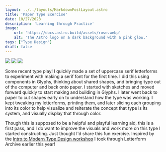 ```yaml
---
layout: ../../layouts/MarkdownPostLayout.astro
title: 'Paper Type Exercise'
date: 10/27/2023
description: 'Learning through Practice'
image:
    url: 'https://docs.astro.build/assets/rose.webp'
    alt: 'The Astro logo on a dark background with a pink glow.'
tags: ["Type Design"]
draft: false
---
```



<img class="blog-post-image-lg" src="https://res.cloudinary.com/dzv7ytxjh/image/upload/f_auto,q_50/v1739344227/65532813cf5bdf94e34d9689_papert-type-photo-1_s7ssdo.jpg">

<img class="blog-post-image-lg" src="https://res.cloudinary.com/dzv7ytxjh/image/upload/f_auto,q_auto/v1739347817/65532cbe5b84962b090e62dc_Paper-type-sektchesIMG_6993_copy_2_eia91m.png">

<img class="blog-post-image-lg" src="https://res.cloudinary.com/dzv7ytxjh/image/upload/f_auto,q_auto/v1739347739/655328ef9387469ff62d36cb_Screenshot_2023-10-19_at_2.38.12_AM_ekzruc.png">

Some recent type play! I quickly made a set of uppercase serif letterforms to experiment with making a serif font for the first time. I did this using components in Glyphs, thinking about shared shapes, and bringing type out of the computer and back onto paper. I started with sketches and moved forward quickly to start making and building in Glyphs. I later went back to paper to cut shapes early on to understand how the type was working. I kept tweaking my letterforms, printing them, and later slicing each grouping into its color to help visualize and reiterate the concept that type is its system, and visually display that through color.  

Though this is supposed to be a helpful and playful learning aid, this is a first pass, and I do want to improve the visuals and work more on this type I started constructing. Just thought I'd share this fun exercise. Inspired by the [Intro to Modern Type Design workshop]("https://www.annieszafranski.com/visual-journal/marlborough-titling") I took through Letterform Archive earlier this year!
